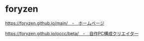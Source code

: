 # foryzen

https://foryzen.github.io/main/　-　ホームページ

https://foryzen.github.io/pccc/beta/　-　自作PC構成クリエイター
